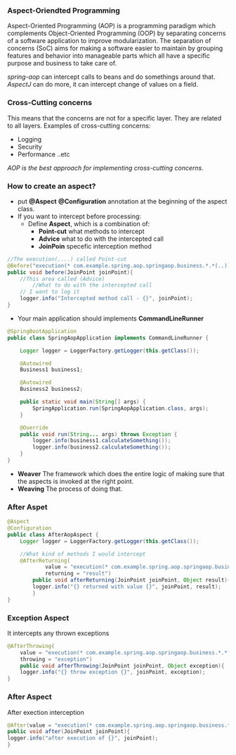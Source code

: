 ### Aspect-Oriendted Programming
Aspect-Oriented Programming (AOP) is a programming paradigm which complements Object-Oriented Programming (OOP)
by separating concerns of a software application to improve modularization. The separation of concerns (SoC)
aims for making a software easier to maintain by grouping features and behavior into manageable parts 
which all have a specific purpose and business to take care of.


*spring-aop* can intercept calls to beans and do somethings around that. 
*AspectJ* can do more, it can intercept change of values on a field.

### Cross-Cutting concerns
This means that the concerns are not for a specific layer. They are related to all layers. Examples of cross-cutting concerns:
* Logging
* Security 
* Performance
..etc

*AOP is the best approach for implementing cross-cutting concerns.*

### How to create an aspect?
* put **@Aspect** **@Configuration** annotation at the beginning of the aspect class.
* If you want to intercept before processing:
	+ Define **Aspect**, which is a combination of:
		- **Point-cut** what methods to intercept
		- **Advice** what to do with the intercepted call
		- **JoinPoin** specefic interception method
```java
//The execution(....) called Point-cut
@Before("execution(* com.example.spring.aop.springaop.business.*.*(..))")
public void before(JoinPoint joinPoint){
	//This area called (Advice)
        //What to do with the intercepted call
	// I want to log it
	logger.info("Intercepted method call - {}", joinPoint);
}
```
* Your main application should implements **CommandLineRunner**
```java
@SpringBootApplication
public class SpringAopApplication implements CommandLineRunner {

    Logger logger = LoggerFactory.getLogger(this.getClass());

    @Autowired
    Business1 business1;

    @Autowired
    Business2 business2;

	public static void main(String[] args) {
		SpringApplication.run(SpringAopApplication.class, args);
	}

    @Override
    public void run(String... args) throws Exception {
        logger.info(business1.calculateSomething());
        logger.info(business2.calculateSomething());
    }
}
```
* **Weaver** The framework which does the entire logic of making sure that the aspects is invoked at the right point.
* **Weaving** The process of doing that.

### After Aspet
```java
@Aspect
@Configuration
public class AfterAopAspect {
    Logger logger = LoggerFactory.getLogger(this.getClass());

    //What kind of methods I would intercept
    @AfterReturning(
            value = "execution(* com.example.spring.aop.springaop.business.*.*(..))",
            returning = "result")
	    public void afterReturning(JoinPoint joinPoint, Object result){
		logger.info("{} returned with value {}", joinPoint, result);
	    }
}
```

### Exception Aspect
It intercepts any thrown exceptions
```java
@AfterThrowing(
    value = "execution(* com.example.spring.aop.springaop.business.*.*(..))",
    throwing = "exception")
	public void afterThrowing(JoinPoint joinPoint, Object exception){
	logger.info("{} throw exception {}", joinPoint, exception);
}
```

### After Aspect
After exection interception
```java
@After(value = "execution(* com.example.spring.aop.springaop.business.*.*(..))")
public void after(JoinPoint joinPoint){
logger.info("after execution of {}", joinPoint);
}
```

